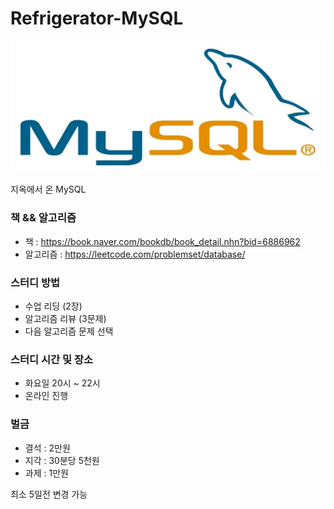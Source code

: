 # Refrigerator-MySQL

![MySQL](docs/img/mysql.jpeg)

지옥에서 온 MySQL 

### 책 && 알고리즘

- 책 : https://book.naver.com/bookdb/book_detail.nhn?bid=6886962
- 알고리즘 : https://leetcode.com/problemset/database/


### 스터디 방법

- 수업 리딩 (2장)
- 알고리즘 리뷰 (3문제)
- 다음 알고리즘 문제 선택

### 스터디 시간 및 장소

- 화요일 20시 ~ 22시
- 온라인 진행

### 벌금

- 결석 : 2만원
- 지각 : 30분당 5천원
- 과제 : 1만원

최소 5일전 변경 가능 



